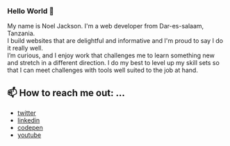 ### Hello World :wave:
My name is Noel Jackson. I'm a web developer from Dar-es-salaam, Tanzania.\
I build websites that are delightful and informative and I'm proud to say I do it really well.\
I’m curious, and I enjoy work that challenges me to learn something new and stretch in a different direction.
I do my best to level up my skill sets so that I can meet challenges with tools well suited to the job at hand.

## 📫 How to reach me out: ...
  - [twitter](https://twitter.com/_devnoja)
  - [linkedin](https://www.linkedin.com/in/noel-jackson)
  - [codepen](https://codepen.io/devnoja)
  - [youtube](https://www.youtube.com/channel/UCqKuWC7ftYKN7ScrM1OhVxQ)
	


